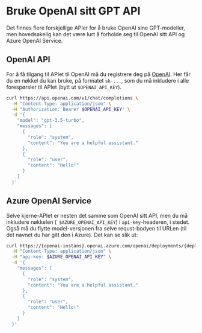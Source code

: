 # Bruke OpenAI sitt GPT API

Det finnes flere forskjellige APIer for å bruke OpenAI sine GPT-modeller, men hovedsakelig kan det være lurt å forholde seg til OpenAI sitt API og Azure OpenAI Service.

## OpenAI API

For å få tilgang til APIet til OpenAI må du registrere deg på [OpenAI](https://platform.openai.com/). Her får du en nøkkel du kan bruke, på formatet `sk-...`, som du må inkludere i alle forespørsler til APIet (bytt ut `$OPENAI_API_KEY`).

```bash
curl https://api.openai.com/v1/chat/completions \
  -H "Content-Type: application/json" \
  -H "Authorization: Bearer $OPENAI_API_KEY" \
  -d '{
    "model": "gpt-3.5-turbo",
    "messages": [
      {
        "role": "system",
        "content": "You are a helpful assistant."
      },
      {
        "role": "user",
        "content": "Hello!"
      }
    ]
  }'
```

## Azure OpenAI Service

Selve kjerne-APIet er nesten det samme som OpenAI sitt API, men du må inkludere nøkkelen (` $AZURE_OPENAI_API_KEY`) i `api-key`-headeren, i stedet. Også må du flytte model-versjonen fra selve requst-bodyen til URLen (til det navnet du har gitt den i Azure). Det kan se slik ut:

```bash
curl https://{openai-instans}.openai.azure.com/openai/deployments/{deployment-name}/chat/completions?api-version=2023-08-01-preview \
  -H "Content-Type: application/json" \
  -H "api-key: $AZURE_OPENAI_API_KEY" \
  -d '{
    "messages": [
      {
        "role": "system",
        "content": "You are a helpful assistant."
      },
      {
        "role": "user",
        "content": "Hello!"
      }
    ]
  }'
```

